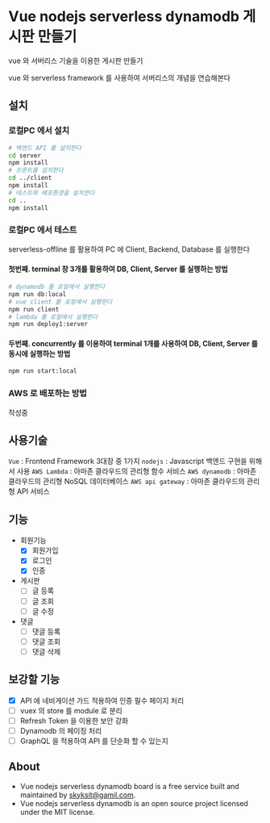 # Vue nodejs serverless dynamodb 게시판 만들기
vue 와 서버리스 기술을 이용한 게시판 만들기

vue 와 serverless framework 를 사용하여 서버리스의 개념을 연습해본다

## 설치
### 로컬PC 에서 설치
```bash
# 백엔드 API 를 설치한다
cd server
npm install
# 프론트를 설치한다
cd ../client
npm install
# 테스트와 배포환경을 설치한다
cd ..
npm install
```
### 로컬PC 에서 테스트
serverless-offline 를 활용하여 PC 에 Client, Backend, Database 를 실행한다

#### 첫번째. terminal 창 3개를 활용하여 DB, Client, Server 를 실행하는 방법
```bash
# dynamodb 를 로컬에서 실행한다
npm run db:local
# vue client 를 로컬에서 실행한다
npm run client
# lambda 를 로컬에서 실행한다
npm run deploy1:server
```

#### 두번째. concurrently 를 이용하여 terminal 1개를 사용하여 DB, Client, Server 를 동시에 실행하는 방법
```bash
npm run start:local
```

### AWS 로 배포하는 방법
작성중


## 사용기술
`Vue` : Frontend Framework 3대장 중 1가지
`nodejs` : Javascript 백엔드 구현을 위해서 사용
`AWS Lambda` : 아마존 클라우드의 관리형 함수 서비스
`AWS dynamodb` : 아마존 클라우드의 관리형 NoSQL 데이터베이스
`AWS api gateway` : 아마존 클라우드의 관리형 API 서비스

## 기능
  - 회원기능
    - [x] 회원가입
    - [x] 로그인
    - [x] 인증
  - 게시판
    - [ ] 글 등록
    - [ ] 글 조회
    - [ ] 글 수정
  - 댓글
    - [ ] 댓글 등록
    - [ ] 댓글 조회
    - [ ] 댓글 삭제

## 보강할 기능
  - [x] API 에 네비게이션 가드 적용하여 인증 필수 페이지 처리
  - [ ] vuex 의 store 를 module 로 분리
  - [ ] Refresh Token 을 이용한 보안 강화
  - [ ] Dynamodb 의 페이징 처리
  - [ ] GraphQL 을 적용하여 API 를 단순화 할 수 있는지

## About
* Vue nodejs serverless dynamodb board is a free service built and maintained by skyksit@gamil.com.
* Vue nodejs serverless dynamodb is an open source project licensed under the MIT license.